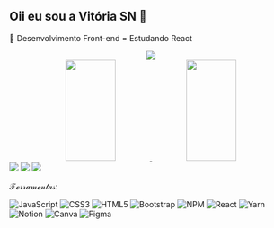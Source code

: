 ## Oii eu sou a Vitória SN 🥰

🌱 Desenvolvimento Front-end = Estudando React

<div align="center">
  <img src="https://github.com/ViihSN/ViihSN/assets/93055828/4357d420-fb53-45ff-811f-158b008181f1" ></a>
</div>       

<div align="center">
  <a href="https://github.com/ViihSN">
    
  <img width="42%" height="180em" src="https://github-readme-stats.vercel.app/api?username=viihsn&https://github.com/anuraghazra/github-readme-statsshow_icons=true&theme=dracula&include_all_commits=true&count_private=true&show_icons=true"/>
  <img width="42%" height="180em" src="https://github-readme-stats.vercel.app/api/top-langs/?username=viihsn&layout=compact&langs_count=7&theme=dracula"/>
</div>

<div> 
  <a href="https://www.instagram.com/vitoriasnofc/" target="_blank"><img src="https://img.shields.io/badge/-Instagram-%23E4405F?style=for-the-badge&logo=instagram&logoColor=white" target="_blank"></a>
  <a href = "mailto:vsn.gja@gmail.com"><img src="https://img.shields.io/badge/-Gmail-%23333?style=for-the-badge&logo=gmail&logoColor=white" target="_blank"></a>
  <a href="https://www.linkedin.com/in/vit%C3%B3riasnocf/" target="_blank"><img src="https://img.shields.io/badge/-LinkedIn-%230077B5?style=for-the-badge&logo=linkedin&logoColor=white" target="_blank"></a> 
</div>

 ℱℯ𝓇𝓇𝒶𝓂ℯ𝓃𝓉𝒶𝓈: 
  
  ![JavaScript](https://img.shields.io/badge/javascript-%23323330.svg?style=for-the-badge&logo=javascript&logoColor=%23F7DF1E)
  ![CSS3](https://img.shields.io/badge/css3-%231572B6.svg?style=for-the-badge&logo=css3&logoColor=white) 
  ![HTML5](https://img.shields.io/badge/html5-%23E34F26.svg?style=for-the-badge&logo=html5&logoColor=white)
  ![Bootstrap](https://img.shields.io/badge/bootstrap-%23563D7C.svg?style=for-the-badge&logo=bootstrap&logoColor=white)
  ![NPM](https://img.shields.io/badge/NPM-%23000000.svg?style=for-the-badge&logo=npm&logoColor=white)
  ![React](https://img.shields.io/badge/react-%2320232a.svg?style=for-the-badge&logo=react&logoColor=%2361DAFB)
  ![Yarn](https://img.shields.io/badge/yarn-%232C8EBB.svg?style=for-the-badge&logo=yarn&logoColor=white)
  ![Notion](https://img.shields.io/badge/Notion-%23000000.svg?style=for-the-badge&logo=notion&logoColor=white) 
  ![Canva](https://img.shields.io/badge/Canva-%2300C4CC.svg?style=for-the-badge&logo=Canva&logoColor=white)
  ![Figma](https://img.shields.io/badge/figma-%23F24E1E.svg?style=for-the-badge&logo=figma&logoColor=white)
  

